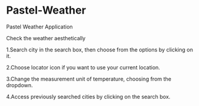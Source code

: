 # Pastel-Weather
Pastel Weather Application

Check the weather aesthetically

  1.Search city in the search box, then choose from the options by clicking on it.

  2.Choose locator icon if you want to use your current location.

  3.Change the measurement unit of temperature, choosing from the dropdown.
  
  4.Access previously searched cities by clicking on the search box.
